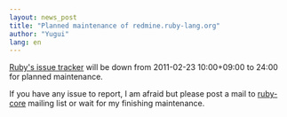 ```yaml
---
layout: news_post
title: "Planned maintenance of redmine.ruby-lang.org"
author: "Yugui"
lang: en
---
```


[Ruby\'s issue tracker][1] will be down from 2011-02-23 10:00+09:00 to
24:00 for planned maintenance.

If you have any issue to report, I am afraid but please post a mail to
[ruby-core](../mailto:ruby-core@ruby-lang.org) mailing list or wait for
my finishing maintenance.



[1]: http://redmine.ruby-lang.org
